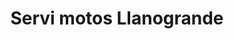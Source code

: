 ---
title: "Servi motos Llanogrande"
url: /puerto-gaitan/servi-motos-llanogrande/
shop: Motorrad
---